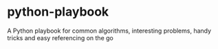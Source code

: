 # python-playbook
A Python playbook for common algorithms, interesting problems, handy tricks and easy referencing on the go
